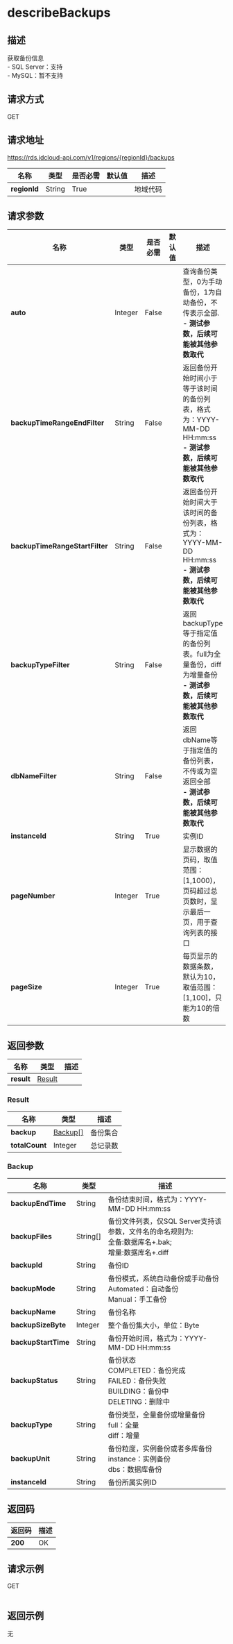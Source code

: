# describeBackups


## 描述
获取备份信息</br>- SQL Server：支持</br>- MySQL：暂不支持

## 请求方式
GET

## 请求地址
https://rds.jdcloud-api.com/v1/regions/{regionId}/backups

|名称|类型|是否必需|默认值|描述|
|---|---|---|---|---|
|**regionId**|String|True||地域代码|

## 请求参数
|名称|类型|是否必需|默认值|描述|
|---|---|---|---|---|
|**auto**|Integer|False||查询备份类型，0为手动备份，1为自动备份，不传表示全部. </br><strong>- 测试参数，后续可能被其他参数取代</strong>|
|**backupTimeRangeEndFilter**|String|False||返回备份开始时间小于等于该时间的备份列表，格式为：YYYY-MM-DD HH:mm:ss</br><strong>- 测试参数，后续可能被其他参数取代</strong>|
|**backupTimeRangeStartFilter**|String|False||返回备份开始时间大于该时间的备份列表，格式为：YYYY-MM-DD HH:mm:ss</br><strong>- 测试参数，后续可能被其他参数取代</strong>|
|**backupTypeFilter**|String|False||返回backupType等于指定值的备份列表。full为全量备份，diff为增量备份</br><strong>- 测试参数，后续可能被其他参数取代</strong>|
|**dbNameFilter**|String|False||返回dbName等于指定值的备份列表，不传或为空返回全部</br><strong>- 测试参数，后续可能被其他参数取代</strong>|
|**instanceId**|String|True||实例ID|
|**pageNumber**|Integer|True||显示数据的页码，取值范围：[1,1000)，页码超过总页数时，显示最后一页，用于查询列表的接口|
|**pageSize**|Integer|True||每页显示的数据条数，默认为10，取值范围：[1,100]，只能为10的倍数|


## 返回参数
|名称|类型|描述|
|---|---|---|
|**result**|[Result](##Result)||


### <a name="Result">Result</a>
|名称|类型|描述|
|---|---|---|
|**backup**|[Backup[]](##Backup)|备份集合|
|**totalCount**|Integer|总记录数|
### <a name="Backup">Backup</a>
|名称|类型|描述|
|---|---|---|
|**backupEndTime**|String|备份结束时间，格式为：YYYY-MM-DD HH:mm:ss|
|**backupFiles**|String[]|备份文件列表，仅SQL Server支持该参数，文件名的命名规则为:</br>全备:数据库名+.bak; </br>增量:数据库名+.diff|
|**backupId**|String|备份ID|
|**backupMode**|String|备份模式，系统自动备份或手动备份</br>Automated：自动备份</br>Manual：手工备份|
|**backupName**|String|备份名称|
|**backupSizeByte**|Integer|整个备份集大小，单位：Byte|
|**backupStartTime**|String|备份开始时间，格式为：YYYY-MM-DD HH:mm:ss|
|**backupStatus**|String|备份状态 </br> COMPLETED：备份完成</br>FAILED：备份失败</br>BUILDING：备份中</br>DELETING：删除中|
|**backupType**|String|备份类型，全量备份或增量备份</br>full：全量</br>diff：增量|
|**backupUnit**|String|备份粒度，实例备份或者多库备份</br>instance：实例备份</br>dbs：数据库备份|
|**instanceId**|String|备份所属实例ID|

## 返回码
|返回码|描述|
|---|---|
|**200**|OK|

## 请求示例
GET
```

```

## 返回示例
无

